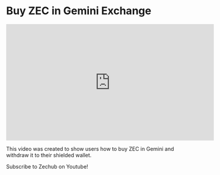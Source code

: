 # Buy ZEC in Gemini Exchange 

 <iframe width="560" height="315" src="https://www.youtube.com/embed/REUbkLzK7J4?si=_IwaZ-h7pNzyFCik" title="YouTube video player" frameborder="0" allow="accelerometer; autoplay; clipboard-write; encrypted-media; gyroscope; picture-in-picture; web-share" referrerpolicy="strict-origin-when-cross-origin" allowfullscreen></iframe>


This video was created to show users how to buy ZEC in Gemini and withdraw it to their shielded wallet.

Subscribe to Zechub on Youtube! 
